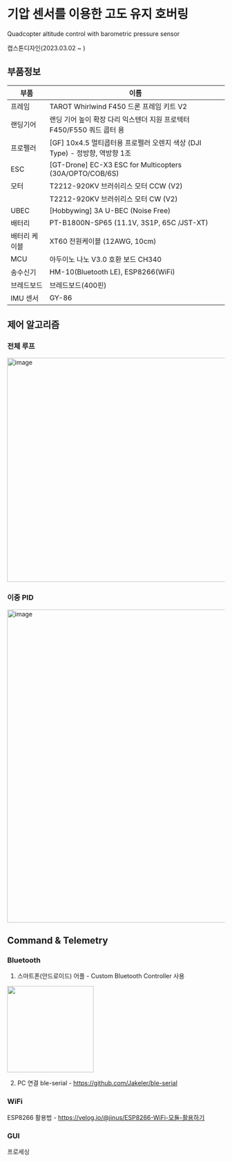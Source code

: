 # 기압 센서를 이용한 고도 유지 호버링 
Quadcopter altitude control with barometric pressure sensor

캡스톤디자인(2023.03.02 ~ )

## 부품정보
| 부품 | 이름 |
|---|---|
| 프레임	| TAROT Whirlwind F450 드론 프레임 키트 V2 |
| 랜딩기어	| 랜딩 기어 높이 확장 다리 익스텐더 지원 프로텍터 F450/F550 쿼드 콥터 용 |
|프로펠러	|[GF] 10x4.5 멀티콥터용 프로펠러 오렌지 색상 (DJI Type) - 정방향, 역방향 1조|
|ESC|	[GT-Drone] EC-X3 ESC for Multicopters (30A/OPTO/COB/6S)|
|모터	| T2212-920KV 브러쉬리스 모터 CCW (V2) |
|  | 	T2212-920KV 브러쉬리스 모터 CW (V2)|
|UBEC	|[Hobbywing] 3A U-BEC (Noise Free)|
|배터리	|PT-B1800N-SP65 (11.1V, 3S1P, 65C /JST-XT) |
|배터리 케이블|	XT60 전원케이블 (12AWG, 10cm)|
|MCU|	아두이노 나노 V3.0 호환 보드 CH340|
|송수신기	| HM-10(Bluetooth LE), ESP8266(WiFi) |
|브레드보드	|브레드보드(400핀)|
|IMU 센서	| GY-86 |


## 제어 알고리즘
### 전체 루프
<img width="519" alt="image" src="https://github.com/Jlnus/Capstone_quadcopter-altitude-control/assets/69241185/a952cf35-439f-43bc-b66f-43e829aed129">

### 이중 PID
<img width="725" alt="image" src="https://github.com/Jlnus/Capstone_quadcopter-altitude-control/assets/69241185/c8737bf3-a1e2-4831-b95a-423009fbb96f">



## Command & Telemetry
### Bluetooth
1. 스마트폰(안드로이드) 어플 - Custom Bluetooth Controller 사용
<img src="https://github.com/Jlnus/Capstone_quadcopter-altitude-control/assets/69241185/d4e4e050-a4d4-4d9e-b390-1fc2f0696739"  width="200" />

2. PC 연결
ble-serial - https://github.com/Jakeler/ble-serial

### WiFi
ESP8266 활용법 - https://velog.io/@jinus/ESP8266-WiFi-모듈-활용하기

### GUI
프로세싱
